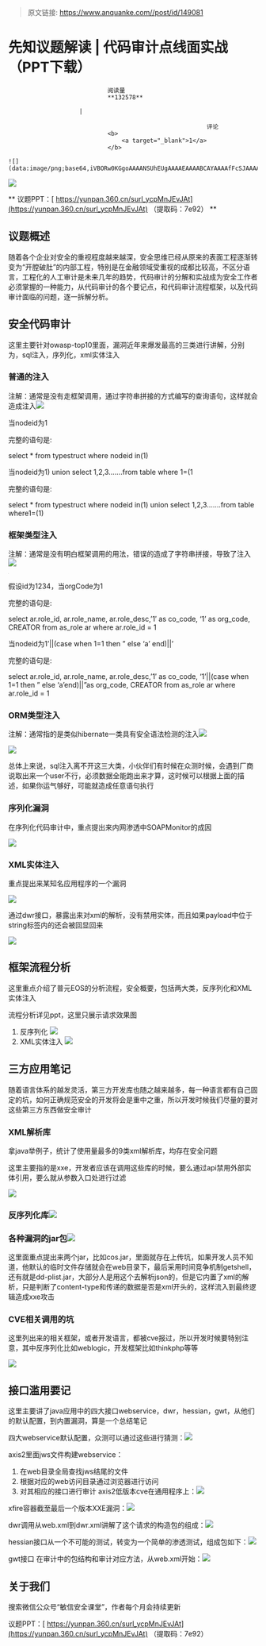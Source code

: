 > 原文链接: https://www.anquanke.com//post/id/149081 


# 先知议题解读 | 代码审计点线面实战（PPT下载）


                                阅读量   
                                **132578**
                            
                        |
                        
                                                            评论
                                <b>
                                    <a target="_blank">1</a>
                                </b>
                                                                                                                                    ![](data:image/png;base64,iVBORw0KGgoAAAANSUhEUgAAAAEAAAABCAYAAAAfFcSJAAAAAXNSR0IArs4c6QAAAARnQU1BAACxjwv8YQUAAAAJcEhZcwAADsQAAA7EAZUrDhsAAAANSURBVBhXYzh8+PB/AAffA0nNPuCLAAAAAElFTkSuQmCC)
                                                                                            



[![](https://p4.ssl.qhimg.com/t010bfd179761b011e3.jpg)](https://p4.ssl.qhimg.com/t010bfd179761b011e3.jpg)

** 议题PPT：[ https://yunpan.360.cn/surl_ycpMnJEvJAt](https://yunpan.360.cn/surl_ycpMnJEvJAt) （提取码：7e92） **

## 议题概述

随着各个企业对安全的重视程度越来越深，安全思维已经从原来的表面工程逐渐转变为“开膛破肚”的内部工程，特别是在金融领域受重视的成都比较高，不区分语言，工程化的人工审计是未来几年的趋势，代码审计的分解和实战成为安全工作者必须掌握的一种能力，从代码审计的各个要记点，和代码审计流程框架，以及代码审计面临的问题，逐一拆解分析。



## 安全代码审计

这里主要针对owasp-top10里面，漏洞近年来爆发最高的三类进行讲解，分别为，sql注入，序列化，xml实体注入

### 普通的注入

注解：通常是没有走框架调用，通过字符串拼接的方式编写的查询语句，这样就会造成注入[![](https://p3.ssl.qhimg.com/t0173e7fc0b1b16a979.png)](https://p3.ssl.qhimg.com/t0173e7fc0b1b16a979.png)

当nodeid为1

完整的语句是:

select * from typestruct where nodeid in(1)

当nodeid为1) union select 1,2,3…….from table where 1=(1

完整的语句是:

select * from typestruct where nodeid in(1) union select 1,2,3…….from table where1=(1)

### 框架类型注入

注解：通常是没有明白框架调用的用法，错误的造成了字符串拼接，导致了注入[![](https://p2.ssl.qhimg.com/t01e2cf1cdb434728ae.png)](https://p2.ssl.qhimg.com/t01e2cf1cdb434728ae.png)

[![](data:image/png;base64,iVBORw0KGgoAAAANSUhEUgAAAAEAAAABCAYAAAAfFcSJAAAAAXNSR0IArs4c6QAAAARnQU1BAACxjwv8YQUAAAAJcEhZcwAADsQAAA7EAZUrDhsAAAANSURBVBhXYzh8+PB/AAffA0nNPuCLAAAAAElFTkSuQmCC)](https://p1.ssl.qhimg.com/t01cfc8b8cfa61d78ee.png)

假设id为1234，当orgCode为1

完整的语句是:

select ar.role_id, ar.role_name, ar.role_desc,’1′ as co_code, ‘1’ as org_code, CREATOR from as_role ar where ar.role_id = 1

当nodeid为1’||(case when 1=1 then ” else ‘a’ end)||’

完整的语句是:

select ar.role_id, ar.role_name, ar.role_desc,’1′ as co_code, ‘1’||(case when 1=1 then ” else ‘a’end)||”as org_code, CREATOR from as_role ar where ar.role_id = 1

### ORM类型注入

注解：通常指的是类似hibernate一类具有安全语法检测的注入[![](https://p5.ssl.qhimg.com/dm/1024_401_/t01eec689d5157f9e89.png)](https://p5.ssl.qhimg.com/dm/1024_401_/t01eec689d5157f9e89.png)

[![](https://p1.ssl.qhimg.com/dm/1024_407_/t019640cd5237b66090.png)](https://p1.ssl.qhimg.com/dm/1024_407_/t019640cd5237b66090.png)

总体上来说，sql注入离不开这三大类，小伙伴们有时候在众测时候，会遇到厂商说取出来一个user不行，必须数据全能跑出来才算，这时候可以根据上面的描述，如果你运气够好，可能就造成任意语句执行

### 序列化漏洞

在序列化代码审计中，重点提出来内网渗透中SOAPMonitor的成因

[![](https://p3.ssl.qhimg.com/dm/1024_563_/t01a999fad69f0ca035.png)](https://p3.ssl.qhimg.com/dm/1024_563_/t01a999fad69f0ca035.png)

### XML实体注入

重点提出来某知名应用程序的一个漏洞

[![](https://p5.ssl.qhimg.com/dm/1024_565_/t012cca2c86258ce09e.png)](https://p5.ssl.qhimg.com/dm/1024_565_/t012cca2c86258ce09e.png)

通过dwr接口，暴露出来对xml的解析，没有禁用实体，而且如果payload中位于string标签内的还会被回显回来

[![](https://p4.ssl.qhimg.com/dm/1024_350_/t01af97dbbd650e880a.png)](https://p4.ssl.qhimg.com/dm/1024_350_/t01af97dbbd650e880a.png)



## 框架流程分析

这里重点介绍了普元EOS的分析流程，安全概要，包括两大类，反序列化和XML实体注入

流程分析详见ppt，这里只展示请求效果图
1. 反序列化
[![](https://p1.ssl.qhimg.com/t01e727f0b8167121f6.png)](https://p1.ssl.qhimg.com/t01e727f0b8167121f6.png)
1. XML实体注入
[![](https://p2.ssl.qhimg.com/dm/1024_562_/t0137689cffeb7d6a71.png)](https://p2.ssl.qhimg.com/dm/1024_562_/t0137689cffeb7d6a71.png)



## 三方应用笔记

随着语言体系的越发灵活，第三方开发库也随之越来越多，每一种语言都有自己固定的坑，如何正确规范安全的开发将会是重中之重，所以开发时候我们尽量的要对这些第三方东西做安全审计

### XML解析库

拿java举例子，统计了使用量最多的9类xml解析库，均存在安全问题

这里主要指的是xxe，开发者应该在调用这些库的时候，要么通过api禁用外部实体引用，要么就从参数入口处进行过滤

[![](https://p2.ssl.qhimg.com/t010e2c8bdbc3512fa5.png)](https://p2.ssl.qhimg.com/t010e2c8bdbc3512fa5.png)

### 反序列化库[![](https://p2.ssl.qhimg.com/dm/1024_344_/t0103d37174f1f780c2.png)](https://p2.ssl.qhimg.com/dm/1024_344_/t0103d37174f1f780c2.png)

### 各种漏洞的jar包[![](https://p2.ssl.qhimg.com/dm/1024_372_/t0172bbece2b886ce82.png)](https://p2.ssl.qhimg.com/dm/1024_372_/t0172bbece2b886ce82.png)

这里面重点提出来两个jar，比如cos.jar，里面就存在上传坑，如果开发人员不知道，他默认的临时文件存储就会在web目录下，最后采用时间竞争机制getshell，还有就是dd-plist.jar，大部分人是用这个去解析json的，但是它内置了xml的解析，只是判断了content-type和传递的数据是否是xml开头的，这样流入到最终逻辑造成xxe攻击

### CVE相关调用的坑

这里列出来的相关框架，或者开发语言，都被cve报过，所以开发时候要特别注意，其中反序列化比如weblogic，开发框架比如thinkphp等等

[![](https://p0.ssl.qhimg.com/dm/1024_382_/t0116fb6cfc7b9eaa6b.png)](https://p0.ssl.qhimg.com/dm/1024_382_/t0116fb6cfc7b9eaa6b.png)



## 接口滥用要记

这里主要讲了java应用中的四大接口webservice，dwr，hessian，gwt，从他们的默认配置，到内置漏洞，算是一个总结笔记

四大webservice默认配置，众测可以通过这些进行猜测：[![](https://p4.ssl.qhimg.com/dm/1024_602_/t016470fd863e7ba24a.png)](https://p4.ssl.qhimg.com/dm/1024_602_/t016470fd863e7ba24a.png)

axis2里面jws文件构建webservice：
1. 在web目录全局查找jws结尾的文件
1. 根据对应的web访问目录通过浏览器进行访问
1. 对其相应的接口进行审计
axis2低版本cve在通用程序上：[![](https://p4.ssl.qhimg.com/t01890b5542be749c15.png)](https://p4.ssl.qhimg.com/t01890b5542be749c15.png)

xfire容器截至最后一个版本XXE漏洞：[![](https://p5.ssl.qhimg.com/t01785bfd5938e4c4ea.png)](https://p5.ssl.qhimg.com/t01785bfd5938e4c4ea.png)

dwr调用从web.xml到dwr.xml讲解了这个请求的构造包的组成：[![](https://p2.ssl.qhimg.com/t01647221aa3c889e50.png)](https://p2.ssl.qhimg.com/t01647221aa3c889e50.png)

hessian接口从一个不可能的测试，转变为一个简单的渗透测试，组成包如下：[![](https://p2.ssl.qhimg.com/dm/1024_540_/t011f139ddd012287e3.png)](https://p2.ssl.qhimg.com/dm/1024_540_/t011f139ddd012287e3.png)

gwt接口 在审计中的包结构和审计对应方法，从web.xml开始：[![](https://p1.ssl.qhimg.com/dm/1024_374_/t0135a30e4b227fe2b7.png)](https://p1.ssl.qhimg.com/dm/1024_374_/t0135a30e4b227fe2b7.png)



## 关于我们

搜索微信公众号“敏信安全课堂”，作者每个月会持续更新[![](data:image/png;base64,iVBORw0KGgoAAAANSUhEUgAAAAEAAAABCAYAAAAfFcSJAAAAAXNSR0IArs4c6QAAAARnQU1BAACxjwv8YQUAAAAJcEhZcwAADsQAAA7EAZUrDhsAAAANSURBVBhXYzh8+PB/AAffA0nNPuCLAAAAAElFTkSuQmCC)](https://p1.ssl.qhimg.com/dm/1024_575_/t01b60084afc54eb8dd.png)

议题PPT：[ https://yunpan.360.cn/surl_ycpMnJEvJAt](https://yunpan.360.cn/surl_ycpMnJEvJAt) （提取码：7e92）
